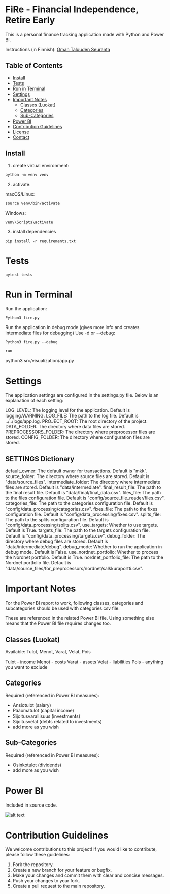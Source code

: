 # FiRe - Financial Independence, Retire Early

This is a personal finance tracking application made with Python and Power BI.

Instructions (in Finnish): [Oman Talouden Seuranta](https://mkkvkmn.com/oman-talouden-seuranta/)

## Table of Contents

- [Install](#install)
- [Tests](#tests)
- [Run in Terminal](#run-in-terminal)
- [Settings](#settings)
- [Important Notes](#important-notes)
  - [Classes (Luokat)](#classes-luokat)
  - [Categories](#categories)
  - [Sub-Categories](#sub-categories)
- [Power BI](#power-bi)
- [Contribution Guidelines](#contribution-guidelines)
- [License](#license)
- [Contact](#contact)

## Install

1. create virtual environment:

```shell
python -m venv venv
```

2. activate:

macOS/Linux:

```shell
source venv/bin/activate
```

Windows:

```shell
venv\Scripts\activate
```

3. install dependencies

```shell
pip install -r requirements.txt
```

# Tests

```shell
pytest tests
```

# Run in Terminal

Run the application:

```shell
Python3 fire.py
```

Run the application in debug mode (gives more info and creates intermediate files for debugging)
Use -d or --debug:

```shell
Python3 fire.py --debug
```

```shell
run
```

python3 src/visualization/app.py

# Settings

The application settings are configured in the settings.py file. Below is an explanation of each setting:

LOG_LEVEL: The logging level for the application. Default is logging.WARNING.
LOG_FILE: The path to the log file. Default is ../../logs/app.log.
PROJECT_ROOT: The root directory of the project.
DATA_FOLDER: The directory where data files are stored.
PREPROCESSORS_FOLDER: The directory where preprocessor files are stored.
CONFIG_FOLDER: The directory where configuration files are stored.

## SETTINGS Dictionary

default_owner: The default owner for transactions. Default is "mkk".
source_folder: The directory where source files are stored. Default is "data/source_files".
intermediate_folder: The directory where intermediate files are stored. Default is "data/intermediate".
final_result_file: The path to the final result file. Default is "data/final/final_data.csv".
files_file: The path to the files configuration file. Default is "config/source_file_reader/files.csv".
categories_file: The path to the categories configuration file. Default is "config/data_processing/categories.csv".
fixes_file: The path to the fixes configuration file. Default is "config/data_processing/fixes.csv".
splits_file: The path to the splits configuration file. Default is "config/data_processing/splits.csv".
use_targets: Whether to use targets. Default is True.
targets_file: The path to the targets configuration file. Default is "config/data_processing/targets.csv".
debug_folder: The directory where debug files are stored. Default is "data/intermediate/debug".
debug_mode: Whether to run the application in debug mode. Default is False.
use_nordnet_portfolio: Whether to process the Nordnet portfolio. Default is True.
nordnet_portfolio_file: The path to the Nordnet portfolio file. Default is "data/source_files/for_preprocessors/nordnet/salkkuraportti.csv".

# Important Notes

For the Power BI report to work, following classes, categories and subcategories should be used with categories.csv file.

These are referenced in the related Power BI file. Using something else means that the Power BI file requires changes too.

## Classes (Luokat)

Available: Tulot, Menot, Varat, Velat, Pois

Tulot - income
Menot - costs
Varat - assets
Velat - liabilities
Pois - anything you want to exclude

## Categories

Required (referenced in Power BI measures):

- Ansiotulot (salary)
- Pääomatulot (capital income)
- Sijoitusvarallisuus (investments)
- Sijoitusvelat (debts related to investments)
- add more as you wish

## Sub-Categories

Required (referenced in Power BI measures):

- Osinkotulot (dividends)
- add more as you wish

# Power BI

Included in source code.

![alt text](https://github.com/mkkvkmn/fire/blob/main/assets/fire.png?raw=true)

# Contribution Guidelines

We welcome contributions to this project! If you would like to contribute, please follow these guidelines:

1. Fork the repository.
2. Create a new branch for your feature or bugfix.
3. Make your changes and commit them with clear and concise messages.
4. Push your changes to your fork.
5. Create a pull request to the main repository.
